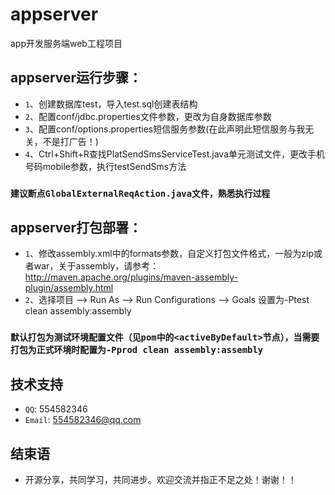 # appserver
app开发服务端web工程项目

## appserver运行步骤：
* `1`、创建数据库test，导入test.sql创建表结构
* `2`、配置conf/jdbc.properties文件参数，更改为自身数据库参数
* `3`、配置conf/options.properties短信服务参数(在此声明此短信服务与我无关，不是打广告！)
* `4`、Ctrl+Shift+R查找PlatSendSmsServiceTest.java单元测试文件，更改手机号码mobile参数，执行testSendSms方法

### ``建议断点GlobalExternalReqAction.java文件，熟悉执行过程``

## appserver打包部署：
* `1`、修改assembly.xml中的formats参数，自定义打包文件格式，一般为zip或者war，关于assembly，请参考：http://maven.apache.org/plugins/maven-assembly-plugin/assembly.html
* `2`、选择项目 --> Run As --> Run Configurations --> Goals 设置为-Ptest clean assembly:assembly

### ``默认打包为测试环境配置文件（见pom中的<activeByDefault>节点），当需要打包为正式环境时配置为-Pprod clean assembly:assembly``

## 技术支持
* `QQ`: 554582346
* `Email`: 554582346@qq.com

## 结束语
* 开源分享，共同学习，共同进步。欢迎交流并指正不足之处！谢谢！！